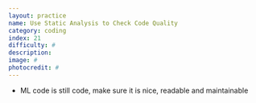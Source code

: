 ```yaml
---
layout: practice
name: Use Static Analysis to Check Code Quality
category: coding
index: 21
difficulty: #
description:
image: #
photocredit: #
---
```


- ML code is still code, make sure it is nice, readable and maintainable